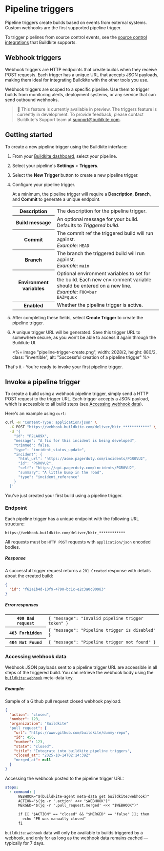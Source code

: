 # Pipeline triggers
Pipeline triggers create builds based on events from external systems. Custom webhooks are the first supported pipeline trigger.

To trigger pipelines from source control events, see the [source control integrations](/docs/pipelines/source-control) that Buildkite supports.

## Webhook triggers
Webhook triggers are HTTP endpoints that create builds when they receive POST requests. Each trigger has a unique URL that accepts JSON payloads, making them ideal for integrating Buildkite with the other tools you use.

Webhook triggers are scoped to a specific pipeline. Use them to trigger builds from monitoring alerts, deployment systems, or any service that can send outbound webhooks.

> 📘 This feature is currently available in preview.
> The triggers feature is currently in development. To provide feedback, please contact Buildkite's Support team at [support@buildkite.com](mailto:support@buildkite.com).

## Getting started

To create a new pipeline trigger using the Buildkite interface:

1. From your [Buildkite dashboard](https://buildkite.com/~), select your pipeline.
2. Select your pipeline's **Settings** > **Triggers**.
3. Select the **New Trigger** button to create a new pipeline trigger.
4. Configure your pipeline trigger.

    At a minimum, the pipeline trigger will require a **Description**, **Branch**, and **Commit** to generate a unique endpoint.
    <table class="responsive-table">
      <tbody>
        <tr>
          <th>Description</th>
          <td>The description for the pipeline trigger.</td>
        </tr>
        <tr>
          <th>Build message</th>
          <td>An optional message for your build. Defaults to <em>Triggered build</em>.</td>
        </tr>
        <tr>
          <th>Commit</th>
          <td>
            The commit ref the triggered build will run against.<br/>
            <em>Example:</em> <code>HEAD</code>
          </td>
        </tr>
        <tr>
          <th>Branch</th>
          <td>
            The branch the triggered build will run against.<br/>
            <em>Example:</em> <code>main</code>
          </td>
        </tr>
        <tr>
          <th>Environment variables</th>
          <td>
            Optional environment variables to set for the build. Each new environment variable should be entered on a new line.<br/>
            <em>Example:</em> <code>FOO=bar<br/>BAZ=quux</code>
          </td>
        </tr>
        <tr>
          <th>Enabled</th>
          <td>Whether the pipeline trigger is active.</td>
        </tr>
      </tbody>
    </table>

5. After completing these fields, select **Create Trigger** to create the pipeline trigger.
6. A unique trigger URL will be generated. Save this trigger URL to somewhere secure, as you won't be able to access it again through the Buildkite UI.

    <%= image "pipeline-trigger-create.png", width: 2028/2, height: 880/2, class: "invertible", alt: "Successful creation of a pipeline trigger" %>

That's it - You're ready to invoke your first pipeline trigger.

## Invoke a pipeline trigger

To create a build using a webhook pipeline trigger, simply send a HTTP POST request to the trigger URL.
Each trigger accepts a JSON payload, which is accessible to all build steps (see [Accessing webhook data](#invoke-a-pipeline-trigger-accessing-webhook-data)).

Here's an example using `curl`:

```bash
curl -H "Content-Type: application/json" \
  -X POST "https://webhook.buildkite.com/deliver/bktr_************" \
  -d '{
    "id": "P2LA89X",
    "message": "A fix for this incident is being developed",
    "trimmed": false,
    "type": "incident_status_update",
    "incident": {
      "html_url": "https://acme.pagerduty.com/incidents/PGR0VU2",
      "id": "PGR0VU2",
      "self": "https://api.pagerduty.com/incidents/PGR0VU2",
      "summary": "A little bump in the road",
      "type": "incident_reference"
    }
  }'
```

You've just created your first build using a pipeline trigger.

### Endpoint

Each pipeline trigger has a unique endpoint with the following URL structure:

```
https://webhook.buildkite.com/deliver/bktr_************
```

All requests must be `HTTP POST` requests with `application/json` encoded bodies.

##### Response

A successful trigger request returns a `201 Created` response with details about the created build:

```json
{
  "id": "f62a1b4d-10f9-4790-bc1c-e2c3a0c80983"
}
```

##### Error responses

<table class="responsive-table">
  <tbody>
    <tr><th><code>400 Bad request</code></th><td><code>{ "message": "Invalid pipeline trigger token" }</code></td></tr>
    <tr><th><code>403 Forbidden</code></th><td><code>{ "message": "Pipeline trigger is disabled" }</code></td></tr>
    <tr><th><code>404 Not Found</code></th><td><code>{ "message": "Pipeline trigger not found" }</code></td></tr>
  </tbody>
</table>

### Accessing webhook data

Webhook JSON payloads sent to a pipeline trigger URL are accessible in all steps of the triggered build.
You can retrieve the webhook body using the [`buildkite:webhook`](/docs/pipelines/configure/build-meta-data#special-meta-data-buildkite-webhook) meta-data key.

##### Example:

Sample of a Github pull request closed webhook payload:

```json
{
  "action": "closed",
  "number": 123,
  "organization": "Buildkite"
  "pull_request": {
    "url": "https://www.github.com/buildkite/dummy-repo",
    "id": 456,
    "number": 123,
    "state": "closed",
    "title": "Integrate into buildkite pipeline triggers",
    "closed_at": "2025-10-14T02:14:39Z"
    "merged_at": null
  }
}

```

Accessing the webhook posted to the pipeline trigger URL:

```yaml
steps:
  - command: |
      WEBHOOK="$(buildkite-agent meta-data get buildkite:webhook)"
      ACTION="$(jq -r '.action' <<< "$WEBHOOK")"
      MERGED="$(jq -r '.pull_request.merged' <<< "$WEBHOOK")"

      if [[ "$ACTION" == "closed" && "$MERGED" == "false" ]]; then
        echo "PR was manually closed"
      fi
```

`buildkite:webhook` data will only be available to builds triggered by a webhook, and only for as long as the webhook data remains cached — typically for 7 days.
